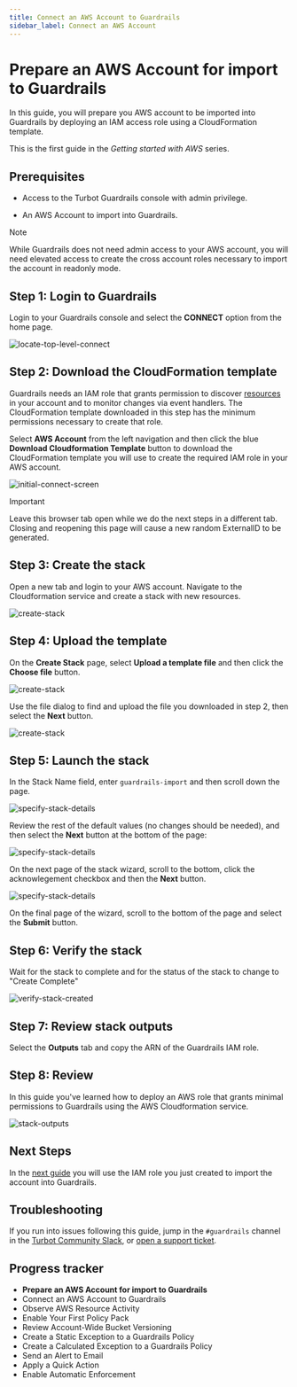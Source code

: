 ```yaml
---
title: Connect an AWS Account to Guardrails
sidebar_label: Connect an AWS Account
---
```


# Prepare an AWS Account for import to Guardrails

In this guide, you will prepare you AWS account to be imported into Guardrails by deploying an IAM access role using a CloudFormation template.

This is the first guide in the *Getting started with AWS* series.

## Prerequisites

- Access to the Turbot Guardrails console with admin privilege.

- An AWS Account to import into Guardrails.

> [!NOTE]
> While Guardrails does not need admin access to your AWS account, you will need elevated access to create the cross account roles necessary to import the account in readonly mode.

## Step 1: Login to Guardrails

Login to your Guardrails console and select the **CONNECT** option from the home page. 

<p><img alt="locate-top-level-connect" src=" /images/docs/guardrails/getting-started/getting-started-aws/prepare-account/locate-top-level-connect.png"/></p>

## Step 2: Download the CloudFormation template

Guardrails needs an IAM role that grants permission to discover [resources](/guardrails/docs/reference/glossary#resource) in your account and to monitor changes via event handlers. The CloudFormation template downloaded in this step has the minimum permissions necessary to create that role.

Select **AWS Account** from the left navigation and then click the blue **Download Cloudformation Template** button to download the CloudFormation template you will use to create the required IAM role in your AWS account. 

<p><img alt="initial-connect-screen" src=" /images/docs/guardrails/getting-started/getting-started-aws/prepare-account/initial-connect-screen.png"/></p>

> [!IMPORTANT]
> Leave this browser tab open while we do the next steps in a different tab. Closing and reopening this page will cause a new random ExternalID to be generated.

## Step 3: Create the stack

Open a new tab and login to your AWS account. Navigate to the Cloudformation service and create a stack with new resources.

<p><img alt="create-stack" src=" /images/docs/guardrails/getting-started/getting-started-aws/prepare-account/create-stack.png"/></p>

## Step 4: Upload the template

On the **Create Stack** page, select **Upload a template file** and then click the **Choose file** button.

<p><img alt="create-stack" src=" /images/docs/guardrails/getting-started/getting-started-aws/prepare-account/choose-template-file.png"/></p>

Use the file dialog to find and upload the file you downloaded in step 2, then select the **Next** button.

<p><img alt="create-stack" src=" /images/docs/guardrails/getting-started/getting-started-aws/prepare-account/upload-template-file.png"/></p>

## Step 5: Launch the stack

In the Stack Name field, enter `guardrails-import` and then scroll down the page.

<p><img alt="specify-stack-details" src=" /images/docs/guardrails/getting-started/getting-started-aws/prepare-account/specify-stack-details.png"/></p>

Review the rest of the default values (no changes should be needed), and then select the **Next** button at the bottom of the page:

<p><img alt="specify-stack-details" src=" /images/docs/guardrails/getting-started/getting-started-aws/prepare-account/specify-stack-details-2.png"/></p>

On the next page of the stack wizard, scroll to the bottom, click the acknowlegement checkbox and then the **Next** button.

<p><img alt="specify-stack-details" src=" /images/docs/guardrails/getting-started/getting-started-aws/prepare-account/specify-stack-details-3.png"/></p>

On the final page of the wizard, scroll to the bottom of the page and select the **Submit** button.

## Step 6: Verify the stack

Wait for the stack to complete and for the status of the stack to change to "Create Complete"

<p><img alt="verify-stack-created" src=" /images/docs/guardrails/getting-started/getting-started-aws/prepare-account/stack-created.png"/></p>

## Step 7: Review stack outputs

Select the **Outputs** tab and copy the ARN of the Guardrails IAM role.

## Step 8: Review

In this guide you've learned how to deploy an AWS role that grants minimal permissions to Guardrails using the AWS Cloudformation service.

<p><img alt="stack-outputs" src=" /images/docs/guardrails/getting-started/getting-started-aws/prepare-account/stack-outputs.png"/></p>

## Next Steps

In the [next guide](/guardrails/docs/getting-started/getting-started-aws/connect-an-account) you will use the IAM role you just created to import the account into Guardrails.

## Troubleshooting

If you run into issues following this guide, jump in the `#guardrails` channel in the [Turbot Community Slack](https://turbot.com/community/join), or [open a support ticket](https://support.turbot.com/hc/en-us/requests/new).

## Progress tracker

- **Prepare an AWS Account for import to Guardrails**
- Connect an AWS Account to Guardrails
- Observe AWS Resource Activity
- Enable Your First Policy Pack
- Review Account-Wide Bucket Versioning
- Create a Static Exception to a Guardrails Policy
- Create a Calculated Exception to a Guardrails Policy
- Send an Alert to Email
- Apply a Quick Action
- Enable Automatic Enforcement
